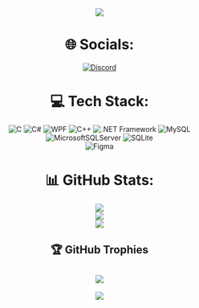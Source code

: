 <div id="header" align="center">
  <img src="https://media1.giphy.com/media/v1.Y2lkPTc5MGI3NjExYzQ2YjQwYzhiMmY1M2ZkOTdmMTZkMzJhOWUyNjMxODUyMDE3MTc5NSZjdD1n/wKBhOfypl2ghdVLhIr/200.gif"/>

# 🌐 Socials:
[![Discord](https://img.shields.io/badge/Discord-%237289DA.svg?logo=discord&logoColor=white)](https://discord.gg/https://discord.com/invite/s7uquxK3)  

# 💻 Tech Stack:
![C](https://img.shields.io/badge/c-%2300599C.svg?style=for-the-badge&logo=c&logoColor=white) 
![C#](https://img.shields.io/badge/c%23-%23239120.svg?style=for-the-badge&logo=c-sharp&logoColor=white)
![WPF](https://img.shields.io/badge/WPF-%23F24E1E.svg?style=for-the-badge&logo=wpf&logoColor=white)
![C++](https://img.shields.io/badge/c++-%2300599C.svg?style=for-the-badge&logo=c%2B%2B&logoColor=white) 
![.NET Framework](https://img.shields.io/badge/.NET%20Framework-5C2D91?style=for-the-badge&logo=.net&logoColor=white) 
![MySQL](https://img.shields.io/badge/mysql-%2300f.svg?style=for-the-badge&logo=mysql&logoColor=white) 
![MicrosoftSQLServer](https://img.shields.io/badge/Microsoft%20SQL%20Server-CC2927?style=for-the-badge&logo=microsoft%20sql%20server&logoColor=white) 
![SQLite](https://img.shields.io/badge/sqlite-%2307405e.svg?style=for-the-badge&logo=sqlite&logoColor=white) 	
![Figma](https://img.shields.io/badge/figma-%23F24E1E.svg?style=for-the-badge&logo=figma&logoColor=white)
  
# 📊 GitHub Stats:
![](https://github-readme-stats.vercel.app/api?username=Rayzerid&theme=dark&hide_border=false&include_all_commits=true&count_private=true)<br/>
![](https://github-readme-streak-stats.herokuapp.com/?user=Rayzerid&theme=dark&hide_border=false)<br/>
![](https://github-readme-stats.vercel.app/api/top-langs/?username=Rayzerid&theme=dark&hide_border=false&include_all_commits=true&count_private=true&layout=compact)
  
## 🏆 GitHub Trophies
![](https://github-profile-trophy.vercel.app/?username=Rayzerid&theme=monokai&no-frame=false&no-bg=false&margin-w=4)
---
[![](https://visitcount.itsvg.in/api?id=Rayzerid&icon=7&color=1)](https://visitcount.itsvg.in)
</div>
